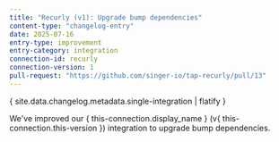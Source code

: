 ```yaml
---
title: "Recurly (v1): Upgrade bump dependencies"
content-type: "changelog-entry"
date: 2025-07-16
entry-type: improvement
entry-category: integration
connection-id: recurly
connection-version: 1
pull-request: "https://github.com/singer-io/tap-recurly/pull/13"
---
```

{ site.data.changelog.metadata.single-integration | flatify }

We've improved our { this-connection.display_name } (v{ this-connection.this-version }) integration to upgrade bump dependencies.